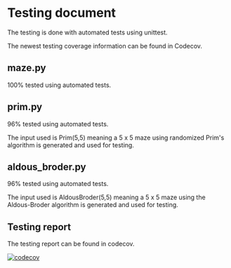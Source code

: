 # Testing document

The testing is done with automated tests using unittest.

The newest testing coverage information can be found in Codecov.

## maze.py

100% tested using automated tests.

## prim.py

96% tested using automated tests.

The input used is Prim(5,5) meaning a 5 x 5 maze using randomized Prim's algorithm is generated and used for testing.

## aldous_broder.py

96% tested using automated tests.

The input used is AldousBroder(5,5) meaning a 5 x 5 maze using the Aldous-Broder algorithm is generated and used for testing.

## Testing report

The testing report can be found in codecov.

[![codecov](https://codecov.io/gh/Siihi/Labyrinths_tira/branch/main/graph/badge.svg?token=5YRqisc03R)](https://codecov.io/gh/Siihi/Labyrinths_tira)
